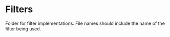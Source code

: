 # Filters
Folder for filter implementations. File names should include the name of the filter being used.